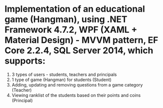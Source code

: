# Implementation of an educational game (Hangman), using .NET Framework 4.7.2, WPF (XAML + Material Design) - MVVM pattern, EF Core 2.2.4, SQL Server 2014, which supports:
1. 3 types of users - students, teachers and principals
2. 1 type of game (Hangman) for students (Student)
3. Adding, updating and removing questions from a game category (Teacher)
4. Viewing ranklist of the students based on their points and coins (Principal)
